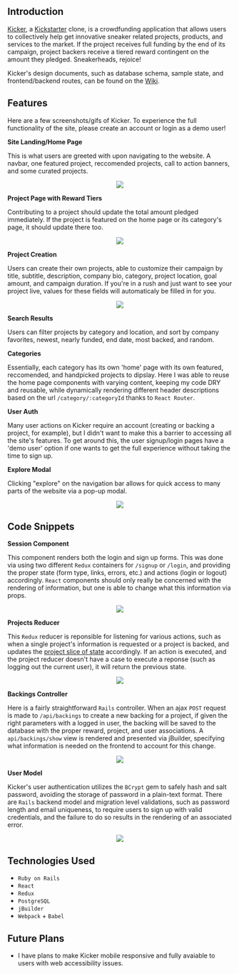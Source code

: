 ## Introduction

[Kicker](https://kicker-app.herokuapp.com/#/), a [Kickstarter](https://www.kickstarter.com/) clone, is a crowdfunding application that allows users to collectively help get innovative sneaker related projects, products, and services to the market. If the project receives full funding by the end of its campaign, project backers receive a tiered reward contingent on the amount they pledged. Sneakerheads, rejoice!

Kicker's design documents, such as database schema, sample state, and frontend/backend routes, can be found on the [Wiki](https://github.com/griffinsharp/Kicker/wiki).

## Features
Here are a few screenshots/gifs of Kicker. To experience the full functionality of the site, please create an account or login as a demo user!

**Site Landing/Home Page**

This is what users are greeted with upon navigating to the website. A navbar, one featured project, reccomended projects, call to action banners, and some curated projects.

<p align="center"> 
<img src="https://github.com/griffinsharp/Kicker/blob/master/app/assets/images/kickerhome.gif">
</p>

**Project Page with Reward Tiers**

Contributing to a project should update the total amount pledged immediately. If the project is featured on the home page or its category's page, it should update there too. 

<p align="center"> 
<img src="https://github.com/griffinsharp/Kicker/blob/master/app/assets/images/KickerProjectPage.png">
</p>

**Project Creation**

Users can create their own projects, able to customize their campaign by title, subtitle, description, company bio, category, project location, goal amount, and campaign duration. If you're in a rush and just want to see your project live, values for these fields will automaticaly be filled in for you. 

<p align="center"> 
<img src="https://github.com/griffinsharp/Kicker/blob/master/app/assets/images/createproj.gif">
</p>

**Search Results**

Users can filter projects by category and location, and sort by company favorites, newest, nearly funded, end date, most backed, and random.

**Categories**

Essentially, each category has its own 'home' page with its own featured, reccomended, and handpicked projects to dipslay. Here I was able to reuse the home page components with varying content, keeping my code DRY and reusable, while dynamically rendering different header descriptions based on the url `/category/:categoryId` thanks to `React Router`. 

**User Auth**

Many user actions on Kicker require an account (creating or backing a project, for example), but I didn't want to make this a barrier to accessing all the site's features. To get around this, the user signup/login pages have a 'demo user' option if one wants to get the full experience without taking the time to sign up. 

**Explore Modal**

Clicking "explore" on the navigation bar allows for quick access to many parts of the website via a pop-up modal. 

<p align="center"> 
<img src="https://github.com/griffinsharp/Kicker/blob/master/app/assets/images/modal.gif">
</p>

## Code Snippets

**Session Component**

This component renders both the login and sign up forms. This was done via using two different `Redux` containers for `/signup` or `/login`, and providing the proper state (form type, links, errors, etc.) and actions (login or logout) accordingly. `React` components should only really be concerned with the rendering of information, but one is able to change what this information via props. 

<p align="center"> 
<img src="https://github.com/griffinsharp/Kicker/blob/master/app/assets/images/sessioncomponent.png">
</p>

**Projects Reducer**

This `Redux` reducer is reponsible for listening for various actions, such as when a single project's information is requested or a project is backed, and updates the [project slice of state](https://github.com/griffinsharp/Kicker/wiki/Sample-State) accordingly. If an action is executed, and the project reducer doesn't have a case to execute a reponse (such as logging out the current user), it will return the previous state.

<p align="center"> 
<img src="https://github.com/griffinsharp/Kicker/blob/master/app/assets/images/projectsreducer.png">
</p>

**Backings Controller**

Here is a fairly straightforward `Rails` controller. When an ajax `POST` request is made to `/api/backings` to create a new backing for a project, if given the right parameters with a logged in user, the backing will be saved to the database with the proper reward, project, and user associations. A `api/backings/show` view is rendered and presented via jBuilder, specifying what information is needed on the frontend to account for this change. 

<p align="center"> 
<img src="https://github.com/griffinsharp/Kicker/blob/master/app/assets/images/backingscontroller.png">
</p>

**User Model**

Kicker's user authentication utilizes the `BCrypt` gem to safely hash and salt password, avoiding the storage of password in a plain-text format. There are `Rails` backend model and migration level validations, such as password length and email uniqueness, to require users to sign up with valid credentials, and the failure to do so results in the rendering of an associated error.

<p align="center"> 
<img src="https://github.com/griffinsharp/Kicker/blob/master/app/assets/images/usermodel.png">
</p>
		

## Technologies Used

- `Ruby on Rails` 
- `React` 
- `Redux` 
- `PostgreSQL` 
- `jBuilder` 
- `Webpack` + `Babel` 

## Future Plans

- I have plans to make Kicker mobile responsive and fully avaiable to users with web accessibility issues.
